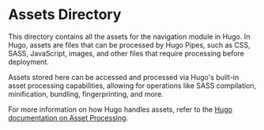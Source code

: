 # Assets Directory

This directory contains all the assets for the navigation module in Hugo. In Hugo, assets are files that can be processed by Hugo Pipes, such as CSS, SASS, JavaScript, images, and other files that require processing before deployment.

Assets stored here can be accessed and processed via Hugo's built-in asset processing capabilities, allowing for operations like SASS compilation, minification, bundling, fingerprinting, and more.

For more information on how Hugo handles assets, refer to the [Hugo documentation on Asset Processing](https://gohugo.io/hugo-pipes/).